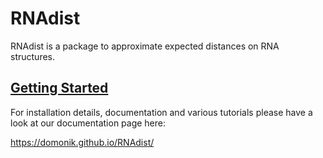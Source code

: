 # RNAdist

RNAdist is a package to approximate expected distances on RNA
structures.

## [Getting Started](https://domonik.github.io/RNAdist/)

For installation details, documentation and various tutorials please have a look at our documentation page here:

https://domonik.github.io/RNAdist/

